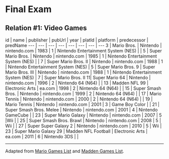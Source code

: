 # Final Exam

## Relation #1: Video Games

id | name | publisher | pubUrl | year | platId | platform | predecessor | predName
--- | --- | --- | --- | --- | --- | --- | ---
3 | Mario Bros. | Nintendo | nintendo.com | 1983 | 1 | Nintendo Entertainment System (NES) | |
5 | Super Mario Bros. | Nintendo | nintendo.com | 1985 | 1 | Nintendo Entertainment System (NES) | |
7 | Super Mario Bros. II | Nintendo | nintendo.com | 1988 | 1 | Nintendo Entertainment System (NES) | 5 | Super Mario Bros.
9 | Super Mario Bros. III | Nintendo | nintendo.com | 1988 | 1 | Nintendo Entertainment System (NES) | 7 | Super Mario Bros. II
11| Super Mario 64 | Nintendo | nintendo.com | 1996 | 2 | Nintendo 64 (N64) | |
13 | Madden NFL 99 | Electronic Arts | ea.com | 1998 | 2 | Nintendo 64 (N64) |  |
15 | Super Smash Bros. | Nintendo | nintendo.com | 1999 | 2 | Nintendo 64 (N64) |  |
17 | Mario Tennis | Nintendo | nintendo.com | 2000 | 2 | Nintendo 64 (N64) |  |
19 | Mario Tennis | Nintendo | nintendo.com | 2001 | 3 | Game Boy Color |  |
21 | Super Smash Bros. Melee | Nintendo | nintendo.com | 2001 | 4 | Nintendo GameCube |  |
23 | Super Mario Galaxy | Nintendo | nintendo.com | 2007 | 5 |Wii |  |
25 | Super Smash Bros. Brawl | Nintendo | nintendo.com | 2008 | 5 | Wii |  |
27 | Super Super Galaxy 2 | Nintendo | nintendo.com | 2010 | 5 | Wii | 23 | Super Mario Galaxy
29 | Madden NFL Football | Electronic Arts | ea.com | 2011 | 6 | Nintendo 3DS | |


<hr>

Adapted from [Mario Games List](https://en.wikipedia.org/wiki/List_of_video_games_featuring_Mario) and [Madden Games List](https://en.wikipedia.org/wiki/Madden_NFL).

